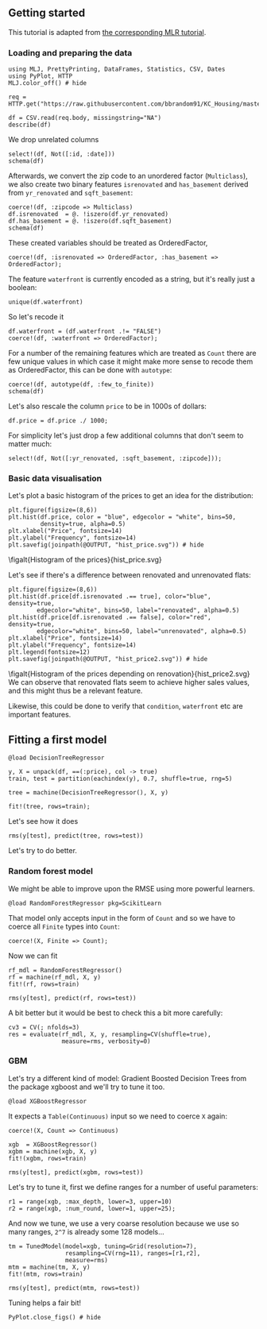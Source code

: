 <!--This file was generated, do not modify it.-->
## Getting started

This tutorial is adapted from [the corresponding MLR tutorial](https://mlr3gallery.mlr-org.com/house-prices-in-king-county/).

### Loading and  preparing the data

```julia:ex1
using MLJ, PrettyPrinting, DataFrames, Statistics, CSV, Dates
using PyPlot, HTTP
MLJ.color_off() # hide

req = HTTP.get("https://raw.githubusercontent.com/bbrandom91/KC_Housing/master/kc_house_data.csv")

df = CSV.read(req.body, missingstring="NA")
describe(df)
```

We drop unrelated columns

```julia:ex2
select!(df, Not([:id, :date]))
schema(df)
```

Afterwards, we convert the zip code to an unordered factor (`Multiclass`), we also create two binary features `isrenovated` and `has_basement` derived from `yr_renovated` and `sqft_basement`:

```julia:ex3
coerce!(df, :zipcode => Multiclass)
df.isrenovated  = @. !iszero(df.yr_renovated)
df.has_basement = @. !iszero(df.sqft_basement)
schema(df)
```

These created variables should be treated as OrderedFactor,

```julia:ex4
coerce!(df, :isrenovated => OrderedFactor, :has_basement => OrderedFactor);
```

The feature `waterfront` is currently encoded as a string, but it's really just a boolean:

```julia:ex5
unique(df.waterfront)
```

So let's recode it

```julia:ex6
df.waterfront = (df.waterfront .!= "FALSE")
coerce!(df, :waterfront => OrderedFactor);
```

For a number of the remaining features which are treated as `Count` there are few unique values in which case it might make more sense to recode them as OrderedFactor, this can be done with `autotype`:

```julia:ex7
coerce!(df, autotype(df, :few_to_finite))
schema(df)
```

Let's also rescale the column `price` to be in 1000s of dollars:

```julia:ex8
df.price = df.price ./ 1000;
```

For simplicity let's just drop a few additional columns that don't seem to matter much:

```julia:ex9
select!(df, Not([:yr_renovated, :sqft_basement, :zipcode]));
```

### Basic data visualisation

Let's plot a basic histogram of the prices to get an idea for the distribution:

```julia:ex10
plt.figure(figsize=(8,6))
plt.hist(df.price, color = "blue", edgecolor = "white", bins=50,
         density=true, alpha=0.5)
plt.xlabel("Price", fontsize=14)
plt.ylabel("Frequency", fontsize=14)
plt.savefig(joinpath(@OUTPUT, "hist_price.svg")) # hide
```

\figalt{Histogram of the prices}{hist_price.svg}

Let's see if there's a difference between renovated and unrenovated flats:

```julia:ex11
plt.figure(figsize=(8,6))
plt.hist(df.price[df.isrenovated .== true], color="blue", density=true,
        edgecolor="white", bins=50, label="renovated", alpha=0.5)
plt.hist(df.price[df.isrenovated .== false], color="red", density=true,
        edgecolor="white", bins=50, label="unrenovated", alpha=0.5)
plt.xlabel("Price", fontsize=14)
plt.ylabel("Frequency", fontsize=14)
plt.legend(fontsize=12)
plt.savefig(joinpath(@OUTPUT, "hist_price2.svg")) # hide
```

\figalt{Histogram of the prices depending on renovation}{hist_price2.svg}
We can observe that renovated flats seem to achieve higher sales values, and this might thus be a relevant feature.


Likewise, this could be done to verify that `condition`, `waterfront` etc are important features.

## Fitting a first model

```julia:ex12
@load DecisionTreeRegressor

y, X = unpack(df, ==(:price), col -> true)
train, test = partition(eachindex(y), 0.7, shuffle=true, rng=5)

tree = machine(DecisionTreeRegressor(), X, y)

fit!(tree, rows=train);
```

Let's see how it does

```julia:ex13
rms(y[test], predict(tree, rows=test))
```

Let's try to do better.

### Random forest model

We might be able to improve upon the RMSE using more powerful learners.

```julia:ex14
@load RandomForestRegressor pkg=ScikitLearn
```

That model only accepts input in the form of `Count` and so we have to coerce all `Finite` types into `Count`:

```julia:ex15
coerce!(X, Finite => Count);
```

Now we can fit

```julia:ex16
rf_mdl = RandomForestRegressor()
rf = machine(rf_mdl, X, y)
fit!(rf, rows=train)

rms(y[test], predict(rf, rows=test))
```

A bit better but it would be best to check this a bit more carefully:

```julia:ex17
cv3 = CV(; nfolds=3)
res = evaluate(rf_mdl, X, y, resampling=CV(shuffle=true),
               measure=rms, verbosity=0)
```

### GBM

Let's try a different kind of model: Gradient Boosted Decision Trees from the package xgboost and we'll try to tune it too.

```julia:ex18
@load XGBoostRegressor
```

It expects a `Table(Continuous)` input so we need to coerce `X` again:

```julia:ex19
coerce!(X, Count => Continuous)

xgb  = XGBoostRegressor()
xgbm = machine(xgb, X, y)
fit!(xgbm, rows=train)

rms(y[test], predict(xgbm, rows=test))
```

Let's try to tune it, first we define ranges for a number of useful parameters:

```julia:ex20
r1 = range(xgb, :max_depth, lower=3, upper=10)
r2 = range(xgb, :num_round, lower=1, upper=25);
```

And now we tune, we use a very coarse resolution because we use so many ranges, `2^7` is already some 128 models...

```julia:ex21
tm = TunedModel(model=xgb, tuning=Grid(resolution=7),
                resampling=CV(rng=11), ranges=[r1,r2],
                measure=rms)
mtm = machine(tm, X, y)
fit!(mtm, rows=train)

rms(y[test], predict(mtm, rows=test))
```

Tuning helps a fair bit!

```julia:ex22
PyPlot.close_figs() # hide
```

